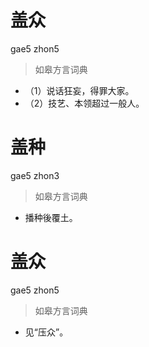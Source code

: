 # 盖众
gae5 zhon5
> 如皋方言词典
- （1）说话狂妄，得罪大家。
- （2）技艺、本领超过一般人。

# 盖种
gae5 zhon3
> 如皋方言词典
- 播种後覆土。

# 盖众
gae5 zhon5
> 如皋方言词典
- 见“压众”。
